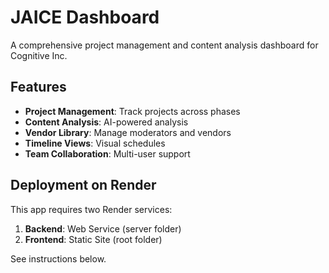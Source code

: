 # JAICE Dashboard

A comprehensive project management and content analysis dashboard for Cognitive Inc.

## Features

- **Project Management**: Track projects across phases
- **Content Analysis**: AI-powered analysis
- **Vendor Library**: Manage moderators and vendors
- **Timeline Views**: Visual schedules
- **Team Collaboration**: Multi-user support

## Deployment on Render

This app requires two Render services:
1. **Backend**: Web Service (server folder)
2. **Frontend**: Static Site (root folder)

See instructions below.
